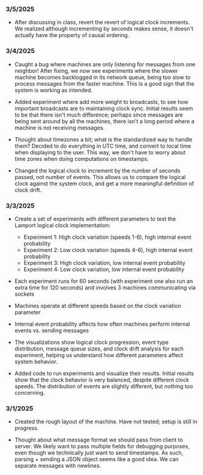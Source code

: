 ### 3/5/2025

- After discussing in class, revert the revert of logical clock increments. We realized although incrementing by seconds makes sense, it doesn't actually have the property of causal ordering.

### 3/4/2025

- Caught a bug where machines are only listening for messages from one neighbor! After fixing, we now see experiments where the slower machine becomes backlogged in its network queue, being too slow to process messages from the faster machine. This is a good sign that the system is working as intended.

- Added experiment where add more weight to broadcasts, to see how important broadcasts are to maintaining clock sync. Initial results seem to be that there isn't much difference; perhaps since messages are being sent around by all the machines, there isn't a long period where a machine is not receiving messages.

- Thought about timezones a bit; what is the standardized way to handle them? Decided to do everything in UTC time, and convert to local time when displaying to the user. This way, we don't have to worry about time zones when doing computations on timestamps.

- Changed the logical clock to increment by the number of seconds passed, not number of events. This allows us to compare the logical clock against the system clock, and get a more meaningful definition of clock drift.

### 3/3/2025

- Create a set of experiments with different parameters to test the Lamport logical clock implementation:
  - Experiment 1: High clock variation (speeds 1-6), high internal event probability
  - Experiment 2: Low clock variation (speeds 4-6), high internal event probability
  - Experiment 3: High clock variation, low internal event probability
  - Experiment 4: Low clock variation, low internal event probability

- Each experiment runs for 60 seconds (with experiment one also run an extra time for 120 seconds) and involves 3 machines communicating via sockets
- Machines operate at different speeds based on the clock variation parameter
- Internal event probability affects how often machines perform internal events vs. sending messages

- The visualizations show logical clock progression, event type distribution, message queue sizes, and clock drift analysis for each experiment, helping us understand how different parameters affect system behavior.

- Added code to run experiments and visualize their results. Initial results show that the clock behavior is very balanced, despite different clock speeds. The distribution of events are slightly different, but nothing too concerning.

### 3/1/2025

- Created the rough layout of the machine. Have not tested; setup is still in progress.

- Thought about what message format we should pass from client to server. We likely want to pass multiple fields for debugging purposes, even though we technically just want to send timestamps. As such, parsing + sending a JSON object seems like a good idea. We can separate messages with newlines.
